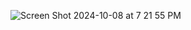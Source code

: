 ![Screen Shot 2024-10-08 at 7 21 55 PM](https://github.com/user-attachments/assets/234b6623-b20c-4555-913b-1e2f932ad085)
